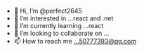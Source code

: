 - 👋 Hi, I’m @perfect2645
- 👀 I’m interested in ...react and .net
- 🌱 I’m currently learning ...react
- 💞️ I’m looking to collaborate on ...
- 📫 How to reach me ...50777393@qq.com

<!---
perfect2645/perfect2645 is a ✨ special ✨ repository because its `README.md` (this file) appears on your GitHub profile.
You can click the Preview link to take a look at your changes.
--->
